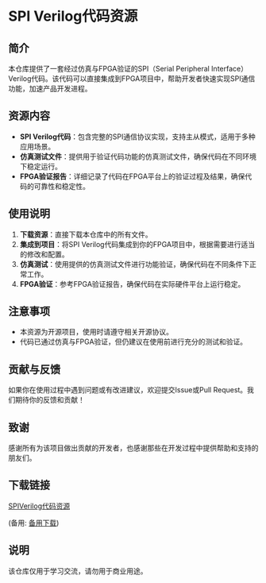 # SPI Verilog代码资源

## 简介
本仓库提供了一套经过仿真与FPGA验证的SPI（Serial Peripheral Interface）Verilog代码。该代码可以直接集成到FPGA项目中，帮助开发者快速实现SPI通信功能，加速产品开发进程。

## 资源内容
- **SPI Verilog代码**：包含完整的SPI通信协议实现，支持主从模式，适用于多种应用场景。
- **仿真测试文件**：提供用于验证代码功能的仿真测试文件，确保代码在不同环境下稳定运行。
- **FPGA验证报告**：详细记录了代码在FPGA平台上的验证过程及结果，确保代码的可靠性和稳定性。

## 使用说明
1. **下载资源**：直接下载本仓库中的所有文件。
2. **集成到项目**：将SPI Verilog代码集成到你的FPGA项目中，根据需要进行适当的修改和配置。
3. **仿真测试**：使用提供的仿真测试文件进行功能验证，确保代码在不同条件下正常工作。
4. **FPGA验证**：参考FPGA验证报告，确保代码在实际硬件平台上运行稳定。

## 注意事项
- 本资源为开源项目，使用时请遵守相关开源协议。
- 代码已通过仿真与FPGA验证，但仍建议在使用前进行充分的测试和验证。

## 贡献与反馈
如果你在使用过程中遇到问题或有改进建议，欢迎提交Issue或Pull Request。我们期待你的反馈和贡献！

## 致谢
感谢所有为该项目做出贡献的开发者，也感谢那些在开发过程中提供帮助和支持的朋友们。

## 下载链接
[SPIVerilog代码资源](https://pan.quark.cn/s/ba3f2268fb77) 

(备用: [备用下载](https://pan.baidu.com/s/1FnMTtdTVpOhcOE3H3ZLAMg?pwd=1234))

## 说明

该仓库仅用于学习交流，请勿用于商业用途。
